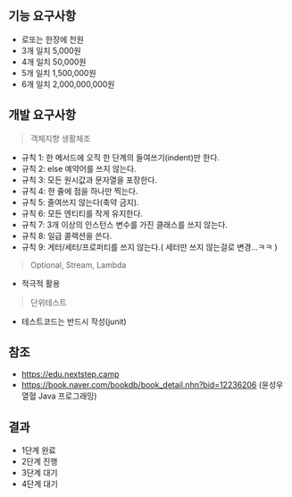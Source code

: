 ## 기능 요구사항
- 로또는 한장에 천원
- 3개 일치 5,000원
- 4개 일치 50,000원
- 5개 일치 1,500,000원
- 6개 일치 2,000,000,000원

## 개발 요구사항
> 객체지향 생활체조
- 규칙 1: 한 메서드에 오직 한 단계의 들여쓰기(indent)만 한다.
- 규칙 2: else 예약어를 쓰지 않는다.
- 규칙 3: 모든 원시값과 문자열을 포장한다.
- 규칙 4: 한 줄에 점을 하나만 찍는다.
- 규칙 5: 줄여쓰지 않는다(축약 금지).
- 규칙 6: 모든 엔티티를 작게 유지한다.
- 규칙 7: 3개 이상의 인스턴스 변수를 가진 클래스를 쓰지 않는다.
- 규칙 8: 일급 콜렉션을 쓴다.
- 규칙 9: 게터/세터/프로퍼티를 쓰지 않는다.( 세터만 쓰지 않는걸로 변경...ㅋㅋ )
 
> Optional, Stream, Lambda
- 적극적 활용

> 단위테스트
- 테스트코드는 반드시 작성(junit)
 
## 참조
- https://edu.nextstep.camp
- https://book.naver.com/bookdb/book_detail.nhn?bid=12236206 (윤성우 열혈 Java 프로그래밍)

## 결과
- 1단계 완료
- 2단계 진행
- 3단계 대기
- 4단계 대기




  


